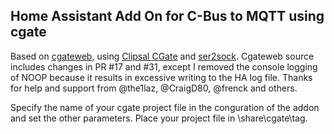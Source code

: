 ## Home Assistant Add On for C-Bus to MQTT using cgate
Based on [cgateweb](https://github.com/the1laz/cgateweb), using [Clipsal CGate](https://updates.clipsal.com/ClipsalSoftwareDownload/mainsite/cis/technical/downloads/c-gate.html) and [ser2sock](https://github.com/nutechsoftware/ser2sock). 
Cgateweb source includes changes in PR #17 and #31, except I removed the console logging of NOOP because it results in excessive writing to the HA log file.
Thanks for help and support from @the1laz, @CraigD80, @frenck and others.

Specify the name of your cgate project file in the conguration of the addon and set the other parameters. Place your project file in \share\cgate\tag\.
